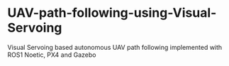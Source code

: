 # UAV-path-following-using-Visual-Servoing
Visual Servoing based autonomous UAV path following implemented with ROS1 Noetic, PX4 and Gazebo
